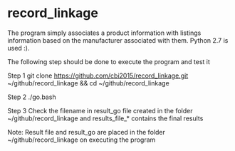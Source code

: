 # record_linkage
The program simply associates a product information with listings information based on the manufacturer associated with them.
Python 2.7 is used :).

The following step should be done to execute the program and test it

Step 1
git clone https://github.com/cbi2015/record_linkage.git ~/github/record_linkage && cd ~/github/record_linkage

Step 2
./go.bash

Step 3
Check the filename in result_go file created in the folder ~/github/record_linkage and results_file_* contains the final results

Note:
Result file and result_go are placed in the folder ~/github/record_linkage on executing the program


